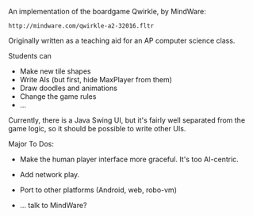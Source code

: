An implementation of the boardgame Qwirkle, by MindWare:

    http://mindware.com/qwirkle-a2-32016.fltr

Originally written as a teaching aid for an AP computer science class.

Students can

  * Make new tile shapes
  * Write AIs (but first, hide MaxPlayer from them)
  * Draw doodles and animations
  * Change the game rules
  * ...

Currently, there is a Java Swing UI, but it's fairly well separated
from the game logic, so it should be possible to write other UIs.

Major To Dos:

  * Make the human player interface more graceful.
    It's too AI-centric.

  * Add network play.

  * Port to other platforms (Android, web, robo-vm)

  * ... talk to MindWare?